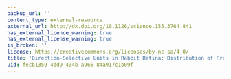 ```yaml
---
backup_url: ''
content_type: external-resource
external_url: http://dx.doi.org/10.1126/science.155.3764.841
has_external_licence_warning: true
has_external_license_warning: true
is_broken: ''
license: https://creativecommons.org/licenses/by-nc-sa/4.0/
title: 'Direction-Selective Units in Rabbit Retina: Distribution of Preferred Directions'
uid: fecb1359-4dd9-434b-a966-84a917c1b09f
---
```

